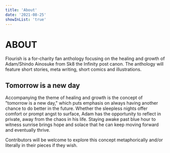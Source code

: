 ```yaml
---
title: 'About'
date: '2021-08-25'
showInList: 'true'
---
```


# ABOUT

Flourish is a for-charity fan anthology focusing on the healing and growth of Adam/Shindo Ainosuke from Sk8 the Infinity post canon. The anthology will feature short stories, meta writing, short comics and illustrations.

## Tomorrow is a new day

Accompanying the theme of healing and growth is the concept of "tomorrow is a new day," which puts emphasis on always having another chance to do better in the future. Whether the sleepless nights offer comfort or prompt angst to surface, Adam has the opportunity to reflect in private, away from the chaos in his life. Staying awake past blue hour to witness sunrise brings hope and solace that he can keep moving forward and eventually thrive.

Contributors will be welcome to explore this concept metaphorically and/or literally in their pieces if they wish.
